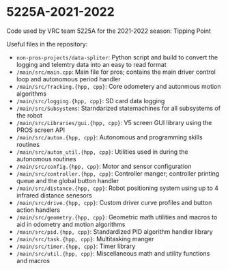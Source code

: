 # 5225A-2021-2022

Code used by VRC team 5225A for the 2021-2022 season: Tipping Point

Useful files in the repository:
* `non-pros-projects/data-spliter`: Python script and build to convert the logging and telemtry data into an easy to read format
* `/main/src/main.cpp`: Main file for pros; contains the main driver control loop and autonomous period handler
* `/main/src/Tracking.{hpp, cpp}`: Core odometery and autonmous motion algorithms
* `/main/src/logging.{hpp, cpp}`: SD card data logging
* `/main/src/Subsystems`: Starndarized statemachines for all subsystems of the robot
* `/main/src/Libraries/gui.{hpp, cpp}`: V5 screen GUI library using the PROS screen API
* `/main/src/auton.{hpp, cpp}`: Autonomous and programming skills routines
* `/main/src/auton_util.{hpp, cpp}`: Utilities used in during the autonomous routines
* `/main/src/config.{hpp, cpp}`: Motor and sensor configuration
* `/main/src/controller.{hpp, cpp}`: Controller manger; controller printing queue and the global button handler
* `/main/src/distance.{hpp, cpp}`: Robot positioning system using up to 4 infrared distance senesors
* `/main/src/drive.{hpp, cpp}`: Custom driver curve profiles and button action handlers
* `/main/src/geometry.{hpp, cpp}`: Geometric math utilities and macros to aid in odometry and motion algorithms
* `/main/src/pid.{hpp, cpp}`: Standardized PID algorithm handler library
* `/main/src/task.{hpp, cpp}`: Multitasking manger
* `/main/src/timer.{hpp, cpp}`: Timer library
* `/main/src/util.{hpp, cpp}`: Miscellaneous math and utility functions and macros
